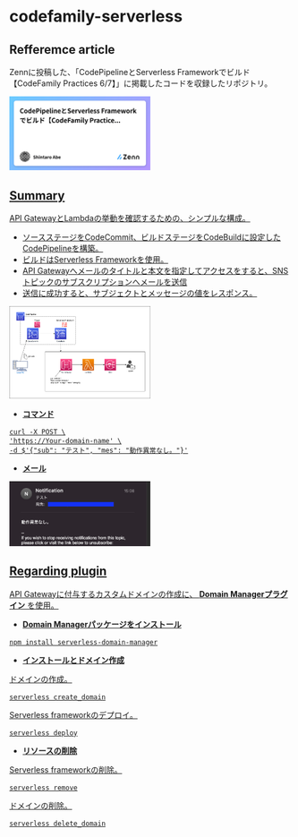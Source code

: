 # codefamily-serverless
## Refferemce article
Zennに投稿した、「CodePipelineとServerless Frameworkでビルド【CodeFamily Practices 6/7】」に掲載したコードを収録したリポジトリ。

<a href="https://zenn.dev/lifewithpiano/articles/codefamily_serverless"><img src="images/codefamily_serverless_zenn.png" width="50%">

## Summary
API GatewayとLambdaの挙動を確認するための、シンプルな構成。

* ソースステージをCodeCommit、ビルドステージをCodeBuildに設定したCodePipelineを構築。
* ビルドはServerless Frameworkを使用。
* API Gatewayへメールのタイトルと本文を指定してアクセスをすると、SNSトピックのサブスクリプションへメールを送信
* 送信に成功すると、サブジェクトとメッセージの値をレスポンス。

<img src="images/api-serverless.drawio.png" width="50%">

* __コマンド__

```
curl -X POST \
'https://Your-domain-name' \
-d $'{"sub": "テスト", "mes": "動作異常なし。"}'
```
* __メール__

<img src="images/apicf16.png" width="50%">

## Regarding plugin

API Gatewayに付与するカスタムドメインの作成に、 __Domain Managerプラグイン__ を使用。
* __Domain Managerパッケージをインストール__

```
npm install serverless-domain-manager
```
* __インストールとドメイン作成__


ドメインの作成。

```
serverless create_domain
```
Serverless frameworkのデプロイ。

```
serverless deploy
```
* __リソースの削除__

Serverless frameworkの削除。

```
serverless remove
```
ドメインの削除。

```
serverless delete_domain
```